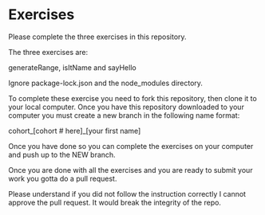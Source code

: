 # Exercises

Please complete the three exercises in this repository.

The three exercises are:

generateRange, isItName and sayHello

Ignore package-lock.json and the node_modules directory.

To complete these exercise you need to fork this repository,
then clone it to your local computer. Once you have this repository
downloaded to your computer you must create a new branch in the following name
format:

cohort_[cohort # here]_[your first name]

Once you have done so you can complete the exercises on your computer and push
up to the NEW branch.

Once you are done with all the exercises and you are ready to submit your work
you gotta do a pull request.

Please understand if you did not follow the instruction correctly
I cannot approve the pull request. It would break the integrity of the repo.
